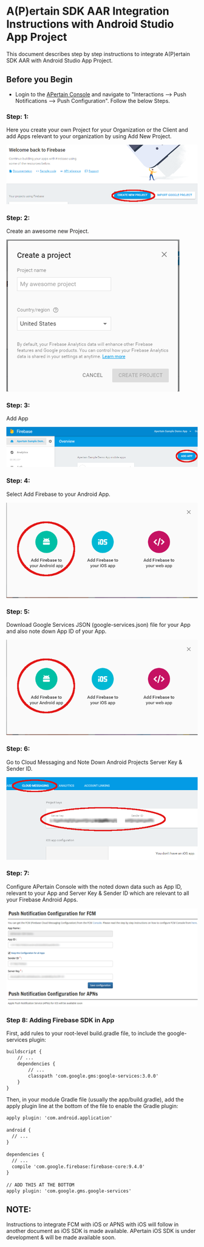 A(P)ertain SDK AAR Integration Instructions with Android Studio App Project
===========================================================================

This document describes step by step instructions to integrate A(P)ertain SDK AAR with Android Studio App Project.

Before you Begin
----------------

* Login to the [APertain Console](https://www.apertain.com/login.apt) and navigate to "Interactions --> Push Notifications --> Push Configuration". Follow the below Steps.

### Step: 1:

Here you create your own Project for your Organization or the Client and add Apps relevant to your organization by using Add New Project.

![Go to Firebase Console](./images/firebase/fbase-instructions-step-1.png)

### Step: 2:

Create an awesome new Project.

![Create a New Project](./images/firebase/fbase-instructions-step-2.png)

### Step: 3: 

Add App

![Add App](./images/firebase/fbase-instructions-step-3.png)

### Step: 4: 

Select Add Firebase to your Android App.

![Add Firebase to your Android App](./images/firebase/fbase-instructions-step-4.png)

### Step: 5: 

Download Google Services JSON (google-services.json) file for your App and also note down App ID of your App.

![Download Google Services JSON and Note App ID value](./images/firebase/fbase-instructions-step-4.png)

### Step: 6: 

Go to Cloud Messaging and Note Down Android Projects Server Key & Sender ID.

![Note Down Android Projects Server Key & Sender ID](./images/firebase/fbase-instructions-step-6.png)

### Step: 7: 

Configure APertain Console with the noted down data such as App ID, relevant to your App and Server Key & Sender ID which are relevant to all your Firebase Android Apps.

![Configure your APertain Console](./images/firebase/fbase-instructions-step-7.png)

### Step 8: Adding Firebase SDK in App

First, add rules to your root-level build.gradle file, to include the google-services plugin:

	buildscript {
		// ...
		dependencies {
			// ...
			classpath 'com.google.gms:google-services:3.0.0'
		}
	}

Then, in your module Gradle file (usually the app/build.gradle), add the apply plugin line at the bottom of the file to enable the Gradle plugin:

	apply plugin: 'com.android.application'

	android {
	  // ...
	}

	dependencies {
	  // ...
	  compile 'com.google.firebase:firebase-core:9.4.0'
	}

	// ADD THIS AT THE BOTTOM
	apply plugin: 'com.google.gms.google-services'

## NOTE: 

Instructions to integrate FCM with iOS or APNS with iOS will follow in another document as iOS SDK is made available. APertain iOS SDK is under development & will be made available soon.